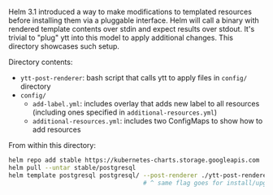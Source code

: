 Helm 3.1 introduced a way to make modifications to templated resources before installing them via a pluggable interface. Helm will call a binary with rendered template contents over stdin and expect results over stdout. It's trivial to "plug" ytt into this model to apply additional changes. This directory showcases such setup.

Directory contents:

- `ytt-post-renderer`: bash script that calls ytt to apply files in `config/` directory
- `config/`
  - `add-label.yml`: includes overlay that adds new label to all resources (including ones specified in `additional-resources.yml`)
  - `additional-resources.yml`: includes two ConfigMaps to show how to add resources

From within this directory:

```bash
helm repo add stable https://kubernetes-charts.storage.googleapis.com
helm pull --untar stable/postgresql
helm template postgresql postgresql/ --post-renderer ./ytt-post-renderer
                                     # ^ same flag goes for install/upgrade
```
